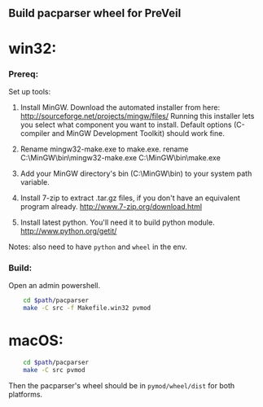 ## Build pacparser wheel for PreVeil


# win32:

### Prereq:

Set up tools:

1.  Install MinGW. Download the automated installer from here:
    http://sourceforge.net/projects/mingw/files/
    Running this installer lets you select what component you want to install.
    Default options (C-compiler and MinGW Development Toolkit) should work
    fine.

2.  Rename mingw32-make.exe to make.exe.
      rename C:\MinGW\bin\mingw32-make.exe C:\MinGW\bin\make.exe

3.  Add your MinGW directory's bin (C:\MinGW\bin) to your system path variable.

4.  Install 7-zip to extract .tar.gz files, if you don't have an equivalent
    program already.
    http://www.7-zip.org/download.html

5.  Install latest python. You'll need it to build python module.
    http://www.python.org/getit/


Notes: also need to have `python` and `wheel` in the env.

### Build:
Open an admin powershell.
```sh
    cd $path/pacparser
    make -C src -f Makefile.win32 pvmod
```

# macOS:
```sh
    cd $path/pacparser
    make -C src pvmod
```

Then the pacparser's wheel should be in `pymod/wheel/dist` for both platforms.

